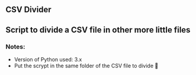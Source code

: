 ## CSV Divider
Script to divide a CSV file in other more little files
---
### Notes:
* Version of Python used: 3.x
* Put the scrypt in the same folder of the CSV file to divide  :file_folder:
